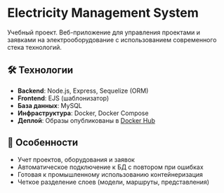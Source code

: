 # Electricity Management System
Учебный проект. Веб-приложение для управления проектами и заявками на электрооборудование с использованием современного стека технологий.

## 🛠 Технологии
- **Backend**: Node.js, Express, Sequelize (ORM)
- **Frontend**: EJS (шаблонизатор)
- **База данных**: MySQL
- **Инфраструктура**: Docker, Docker Compose
- **Деплой**: Образы опубликованы в [Docker Hub](https://hub.docker.com/repository/docker/eseniav/electricity-app/general)

## 🌟 Особенности
- Учет проектов, оборудования и заявок
- Автоматическое подключение к БД с повтором при ошибках
- Готовая к промышленному использованию контейнеризация
- Четкое разделение слоев (модели, маршруты, представления)

